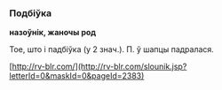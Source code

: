### Подбіўка
**назоўнік, жаночы род**

Тое, што і падбіўка (у 2 знач.). П. ў шапцы падралася.

<a rel="author">[http://rv-blr.com/](http://rv-blr.com/slounik.jsp?letterId=0&maskId=0&pageId=2383)</a>
